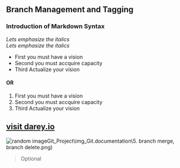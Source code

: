 ## Branch Management and Tagging
### Introduction of Markdown Syntax
*Lets emphasize the italics*  
_Lets emphasize the italics_  
- First you must have a vision
- Second you must accquire capacity 
- Third Actualize your vision  
#### OR

1. First you must have a vision
2. Second you must accquire capacity 
3. Third Actualize your vision

## [visit darey.io](https://www.darey.io)
![random image](C:\Users\okaki\Documents\DevOps_Study\Darey.io_Projects\2.)Git_Project\img_Git.documentation\5. branch merge, branch delete.png) 

> Optional  
